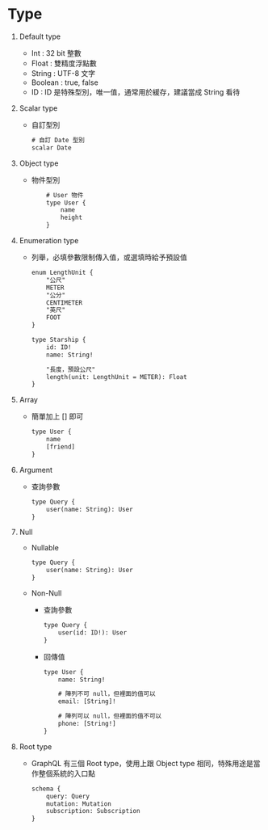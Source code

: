 # Type

1. Default type
    - Int : 32 bit 整數
    - Float : 雙精度浮點數
    - String : UTF-8 文字
    - Boolean : true, false
    - ID : ID 是特殊型別，唯一值，通常用於緩存，建議當成 String 看待

2. Scalar type
    - 自訂型別

        ```txt
        # 自訂 Date 型別
        scalar Date
        ```

3. Object type
    - 物件型別

        ```txt
            # User 物件
            type User {
                name
                height
            }
        ```

4. Enumeration type
    - 列舉，必填參數限制傳入值，或選填時給予預設值

        ```txt
        enum LengthUnit {
            "公尺"
            METER
            "公分"
            CENTIMETER
            "英尺"
            FOOT
        }

        type Starship {
            id: ID!
            name: String!

            "長度，預設公尺"
            length(unit: LengthUnit = METER): Float
        }
        ```

5. Array
    - 簡單加上 [] 即可

        ```txt
        type User {
            name
            [friend]
        }
        ```

6. Argument
    - 查詢參數

        ```txt
        type Query {        
            user(name: String): User
        }
        ```

7. Null
    - Nullable

        ```txt
        type Query {
            user(name: String): User
        }
        ```

    - Non-Null
        - 查詢參數

            ```txt
            type Query {
                user(id: ID!): User
            }
            ```
        - 回傳值

            ```txt
            type User {
                name: String!

                # 陣列不可 null，但裡面的值可以
                email: [String]!

                # 陣列可以 null，但裡面的值不可以
                phone: [String!]
            }
            ```

8. Root type
    - GraphQL 有三個 Root type，使用上跟 Object type 相同，特殊用途是當作整個系統的入口點

        ```txt
        schema {
            query: Query
            mutation: Mutation
            subscription: Subscription
        }
        ```
